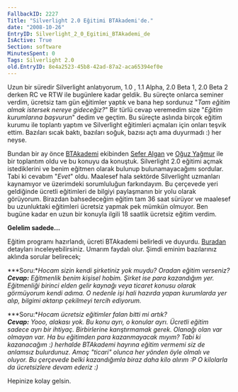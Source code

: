 ```yaml
---
FallbackID: 2227
Title: "Silverlight 2.0 Eğitimi BTAkademi'de."
date: "2008-10-26"
EntryID: Silverlight_2_0_Egitimi_BTAkademi_de
IsActive: True
Section: software
MinutesSpent: 0
Tags: Silverlight 2.0
old.EntryID: 8e4a2523-45b8-42ad-87a2-aca65394ef0e
---
```

Uzun bir süredir Silverlight anlatıyorum, 1.0 , 1.1 Alpha, 2.0 Beta 1,
2.0 Beta 2 derken RC ve RTW ile bugünlere kadar geldik. Bu süreçte
onlarca seminer verdim, ücretsiz tam gün eğitimler yaptık ve bana hep
sordunuz "*Tam eğitim almak istersek nereye gideceğiz?*" Bir türlü cevap
veremedim size "*Eğitim kurumlarına başvurun*" dedim ve geçtim. Bu
süreçte aslında birçok eğitim kurumu ile toplantı yaptım ve Silverlight
eğitimleri açmaları için onları teşvik ettim. Bazıları sıcak baktı,
bazıları soğuk, bazısı açtı ama duyurmadı :) her neyse.

Bundan bir ay önce [BTAkademi](http://www.btakademi.com/) ekibinden
[Sefer Algan](http://www.seferalgan.com/) ve [Oğuz
Yağmur](http://www.oguzyagmur.com/) ile bir toplantım oldu ve bu konuyu
da konuştuk. Silverlight 2.0 eğitimi açmak istediklerini ve benim
eğitmen olarak bulunup bulunamayacağımı sordular. Tabi ki cevabım
"*Evet*" oldu. Maalesef hala sektörde Silverlight uzmanları kaynamıyor
ve üzerimdeki sorumluluğun farkındayım. Bu çerçevede yeri geldiğinde
ücretli eğitimleri de bilgiyi paylaşmanın bir yolu olarak görüyorum.
Birazdan bahsedeceğim eğitim tam 36 saat sürüyor ve maalesef bu
uzunluktaki eğitimleri ücretsiz yapmak pek mümkün olmuyor. Ben bugüne
kadar en uzun bir konuyla ilgili 18 saatlik ücretsiz eğitim verdim.

**Gelelim sadede...**

Eğitim programı hazırlandı, ücreti BTAkademi belirledi ve duyurdu.
[Buradan](http://www.btakademi.com/guncelegitimler.aspx?ID=39) detayları
inceleyebilirsiniz. Umarım faydalı olur. Şimdi eminim bazılarınız
aklında sorular belirecek;

***Soru:**Hocam sizin kendi şirketiniz yok muydu? Oradan eğitim
verseniz?\
**Cevap:** Eğitmenlik benim kişisel hobim. Şirket ise para kazandığım
yer. Eğitmenliği birinci elden gelir kaynağı veya ticaret konusu olarak
görmüyorum kendi adıma. O nedenle işi hali hazırda yapan kurumlarda yer
alıp, bilgimi aktarıp çekilmeyi tercih ediyorum.*

***Soru:**Hocam ücretsiz eğitimler falan bitti mi artık?\
 **Cevap:** Yooo, alakası yok. Bu konu ayrı, o konular ayrı. Ücretli
eğitim sadece ayrı bir ihtiyaç. Birbirlerine karıştırmamak gerek.
Olanağı olan var olmayan var. Ha bu eğitimden para kazanmayacak mıyım?
Tabi ki kazanacağım :) herhalde BTAkademi hayrına eğitim vermemi siz de
anlamsız bulurdunuz. Amaç "ticari" olunca her yönden öyle olmalı ve
oluyor. Bu çerçevede belki kazandığımla biraz daha kilo alırım :P O
kilolarla da ücretsizlere devam ederiz :)*

Hepinize kolay gelsin.


